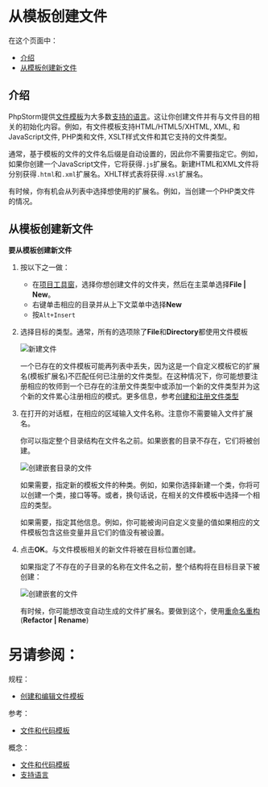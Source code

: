 # 从模板创建文件


在这个页面中：

* [介绍](#介绍)
* [从模板创建新文件](#从模板创建新文件)


## <span id='介绍'>介绍</span>

PhpStorm提供[文件模板](/如何使用/常规指南/文件和代码模板/README.md)为大多数[支持的语言](/参考/要点/支持语言/README.md)。这让你创建文件并有与文件目的相关的初始化内容。例如，有文件模板支持HTML/HTML5/XHTML, XML, 和JavaScript文件, PHP类和文件, XSLT样式文件和其它支持的文件类型。

通常，基于模板的文件的文件名后缀是自动设置的，因此你不需要指定它。例如，如果你创建一个JavaScript文件，它将获得`.js`扩展名。新建HTML和XML文件将分别获得`.html`和`.xml`扩展名。XHLT样式表将获得`.xsl`扩展名。

有时候，你有机会从列表中选择想使用的扩展名。例如，当创建一个PHP类文件的情况。


## <span id='从模板创建新文件'>从模板创建新文件</span>

**要从模板创建新文件**

1. 按以下之一做：
    
    * 在[项目工具窗](/参考/工具窗参考/项目工具窗.md)，选择你想创建文件的文件夹，然后在主菜单选择**File | New**。
    * 右键单击相应的目录并从上下文菜单中选择**New**
    * 按`Alt+Insert`

2. 选择目标的类型。通常，所有的选项除了**File**和**Directory**都使用文件模板
    
    ![新建文件](http://image.jellychen.cn/uploads/2016/11/ps_menu_new.png)
    
    一个已存在的文件模板可能再列表中丢失，因为这是一个自定义模板它的扩展名(模板扩展名)不匹配任何已注册的文件类型。在这种情况下，你可能想要注册相应的牧师到一个已存在的注册文件类型中或添加一个新的文件类型并为这个新的文件累心注册相应的模式。更多信息，参考[创建和注册文件类型](/如何使用/常规指南/配置项目和IDE设置/创建和注册文件类型.md)
    
3. 在打开的对话框，在相应的区域输入文件名称。注意你不需要输入文件扩展名。

    你可以指定整个目录结构在文件名之前。如果嵌套的目录不存在，它们将被创建。
    
    ![创建嵌套目录的文件](http://image.jellychen.cn/uploads/2016/11/new_template_based_file.png)
    
    如果需要，指定新的模板文件的种类。例如，如果你选择新建一个类，你将可以创建一个类，接口等等。或者，换句话说，在相关的文件模板中选择一个相应的类型。
    
    如果需要，指定其他信息。例如，你可能被询问自定义变量的值如果相应的文件模板包含这些变量并且它们的值没有被设置。
    
4. 点击**OK**。与文件模板相关的新文件将被在目标位置创建。
    
    如果指定了不存在的子目录的名称在文件名之前，整个结构将在目标目录下被创建：
    
    ![创建嵌套的文件](http://image.jellychen.cn/uploads/2016/11/new_file_with_subdir.png)
    
    有时候，你可能想改变自动生成的文件扩展名。要做到这个，使用[重命名重构](如何使用/常规指南/重构代码/重命名重构.md)(**Refactor | Rename**)



# 另请参阅：

规程：

* [创建和编辑文件模板](/如何使用/常规指南/文件和代码模板/创建和编辑文件模板.md)

参考：

* [文件和代码模板](/参考/设置参数对话框/编辑器/文件和代码模板.md)

概念：

* [文件和代码模板](/如何使用/常规指南/文件和代码模板/README.md)
* [支持语言](/参考/要点/支持语言/README.md)